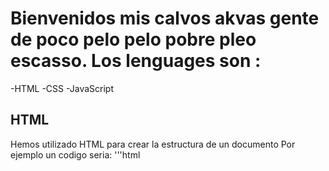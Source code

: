 # Bienvenidos mis calvos akvas gente de poco pelo pelo pobre pleo escasso. Los lenguages son :
-HTML
-CSS
-JavaScript

## HTML
Hemos utilizado HTML para crear la estructura de un documento
Por ejemplo un codigo seria:
'''html
<HTML>
  <HEAD>
  </HEAD>
  <BODY>
  </BODY>
  

